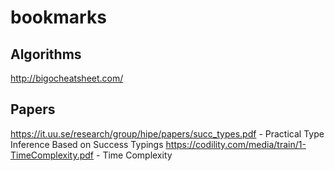 # bookmarks

## Algorithms
http://bigocheatsheet.com/

## Papers
https://it.uu.se/research/group/hipe/papers/succ_types.pdf - Practical Type Inference Based on Success Typings
https://codility.com/media/train/1-TimeComplexity.pdf - Time Complexity
